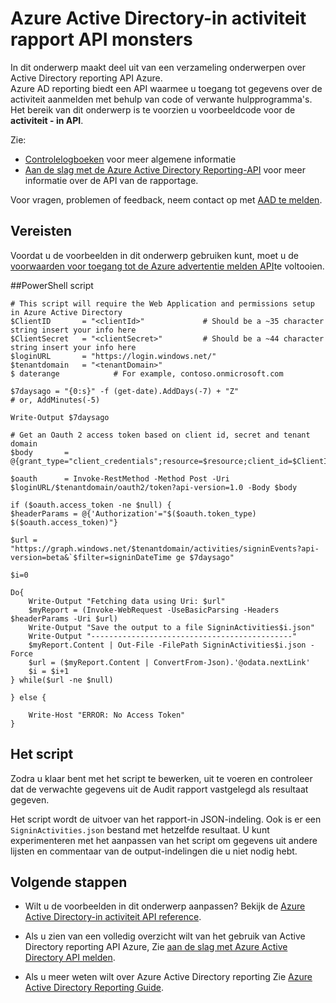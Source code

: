 <properties
    pageTitle="Azure Active Directory-in activiteit rapport API monsters | Microsoft Azure"
    description="Om te beginnen met de Azure Active Directory Reporting-API"
    services="active-directory"
    documentationCenter=""
    authors="dhanyahk"
    manager="femila"
    editor=""/>

<tags
    ms.service="active-directory"
    ms.devlang="na"
    ms.topic="article"
    ms.tgt_pltfrm="na"
    ms.workload="identity"
    ms.date="09/25/2016"
    ms.author="dhanyahk;markvi"/>

# <a name="azure-active-directory-sign-in-activity-report-api-samples"></a>Azure Active Directory-in activiteit rapport API monsters

In dit onderwerp maakt deel uit van een verzameling onderwerpen over Active Directory reporting API Azure.  
Azure AD reporting biedt een API waarmee u toegang tot gegevens over de activiteit aanmelden met behulp van code of verwante hulpprogramma's.  
Het bereik van dit onderwerp is te voorzien u voorbeeldcode voor de **activiteit - in API**.

Zie:

- [Controlelogboeken](active-directory-reporting-azure-portal.md#audit-logs) voor meer algemene informatie
- [Aan de slag met de Azure Active Directory Reporting-API](active-directory-reporting-api-getting-started.md) voor meer informatie over de API van de rapportage.

Voor vragen, problemen of feedback, neem contact op met [AAD te melden](mailto:aadreportinghelp@microsoft.com).


## <a name="prerequisites"></a>Vereisten
Voordat u de voorbeelden in dit onderwerp gebruiken kunt, moet u de [voorwaarden voor toegang tot de Azure advertentie melden API](active-directory-reporting-api-prerequisites.md)te voltooien.  


##<a name="powershell-script"></a>PowerShell script

    # This script will require the Web Application and permissions setup in Azure Active Directory
    $ClientID       = "<clientId>"             # Should be a ~35 character string insert your info here
    $ClientSecret   = "<clientSecret>"         # Should be a ~44 character string insert your info here
    $loginURL       = "https://login.windows.net/"
    $tenantdomain   = "<tenantDomain>"
    $ daterange            # For example, contoso.onmicrosoft.com

    $7daysago = "{0:s}" -f (get-date).AddDays(-7) + "Z"
    # or, AddMinutes(-5)

    Write-Output $7daysago

    # Get an Oauth 2 access token based on client id, secret and tenant domain
    $body       = @{grant_type="client_credentials";resource=$resource;client_id=$ClientID;client_secret=$ClientSecret}

    $oauth      = Invoke-RestMethod -Method Post -Uri $loginURL/$tenantdomain/oauth2/token?api-version=1.0 -Body $body

    if ($oauth.access_token -ne $null) {
    $headerParams = @{'Authorization'="$($oauth.token_type) $($oauth.access_token)"}

    $url = "https://graph.windows.net/$tenantdomain/activities/signinEvents?api-version=beta&`$filter=signinDateTime ge $7daysago"
    
    $i=0
    
    Do{
        Write-Output "Fetching data using Uri: $url"
        $myReport = (Invoke-WebRequest -UseBasicParsing -Headers $headerParams -Uri $url)
        Write-Output "Save the output to a file SigninActivities$i.json"
        Write-Output "---------------------------------------------"
        $myReport.Content | Out-File -FilePath SigninActivities$i.json -Force
        $url = ($myReport.Content | ConvertFrom-Json).'@odata.nextLink'
        $i = $i+1
    } while($url -ne $null)

    } else {
    
        Write-Host "ERROR: No Access Token"
    }




## <a name="executing-the-script"></a>Het script
Zodra u klaar bent met het script te bewerken, uit te voeren en controleer dat de verwachte gegevens uit de Audit rapport vastgelegd als resultaat gegeven.

Het script wordt de uitvoer van het rapport-in JSON-indeling. Ook is er een `SigninActivities.json` bestand met hetzelfde resultaat. U kunt experimenteren met het aanpassen van het script om gegevens uit andere lijsten en commentaar van de output-indelingen die u niet nodig hebt.



## <a name="next-steps"></a>Volgende stappen

- Wilt u de voorbeelden in dit onderwerp aanpassen? Bekijk de [Azure Active Directory-in activiteit API reference](active-directory-reporting-api-sign-in-activity-reference.md). 

- Als u zien van een volledig overzicht wilt van het gebruik van Active Directory reporting API Azure, Zie [aan de slag met Azure Active Directory API melden](active-directory-reporting-api-getting-started.md).

- Als u meer weten wilt over Azure Active Directory reporting Zie [Azure Active Directory Reporting Guide](active-directory-reporting-guide.md).  